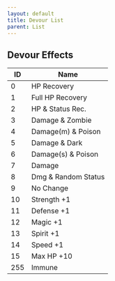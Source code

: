 ```yaml
---
layout: default
title: Devour List
parent: List
---
```


## Devour Effects

| ID   | Name                    |
|------|-------------------------|
| 0    | HP Recovery             |
| 1    | Full HP Recovery        |
| 2    | HP & Status Rec.        |
| 3    | Damage & Zombie         |
| 4    | Damage(m) & Poison      |
| 5    | Damage & Dark           |
| 6    | Damage(s) & Poison      |
| 7    | Damage                  |
| 8    | Dmg & Random Status     |
| 9    | No Change               |
| 10   | Strength +1             |
| 11   | Defense +1              |
| 12   | Magic +1                |
| 13   | Spirit +1               |
| 14   | Speed +1                |
| 15   | Max HP +10              |
| 255  | Immune                  |
